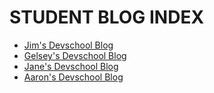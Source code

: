 # STUDENT BLOG INDEX

* [Jim's Devschool Blog](https://devschool.rocks/blog)
* [Gelsey's Devschool Blog](http://torresga.github.io)
* [Jane's Devschool Blog](http://spilledmilk.github.io/blog)
* [Aaron's Devschool Blog](http://aaronwarman.com)

